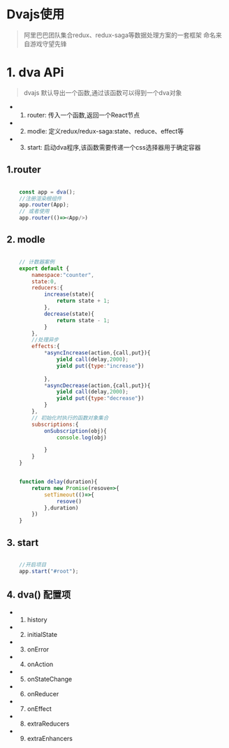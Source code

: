 # Dvajs使用

> 阿里巴巴团队集合redux、redux-saga等数据处理方案的一套框架
> 命名来自游戏守望先锋

# 1. dva APi

> dvajs 默认导出一个函数,通过该函数可以得到一个dva对象

- 1. router: 传入一个函数,返回一个React节点
- 2. modle: 定义redux/redux-saga:state、reduce、effect等
- 3. start: 启动dva程序,该函数需要传递一个css选择器用于确定容器

## 1.router

```js

    const app = dva();
    //注册渲染根组件
    app.router(App);
    // 或者使用
    app.router(()=><App/>)

```

## 2. modle

```js

    // 计数器案例
    export default {
        namespace:"counter",
        state:0,
        reducers:{
            increase(state){
                return state + 1;
            },
            decrease(state){
                return state - 1;
            }
        },
        //处理异步
        effects:{
            *asyncIncrease(action,{call,put}){
                yield call(delay,2000);
                yield put({type:"increase"})
                
            },
            *asyncDecrease(action,{call,put}){
                yield call(delay,2000);
                yield put({type:"decrease"})
            }
        },
        // 初始化时执行的函数对象集合
        subscriptions:{
            onSubscription(obj){
                console.log(obj)

            }
        }
    }


    function delay(duration){
        return new Promise(resove=>{
            setTimeout(()=>{
                resove()
            },duration)
        })
    }

```

## 3. start 

```js

    //开启项目
    app.start("#root");

```

## 4. dva() 配置项

- 1. history
- 2. initialState
- 3. onError
- 4. onAction
- 5. onStateChange
- 6. onReducer
- 7. onEffect
- 8. extraReducers
- 9. extraEnhancers